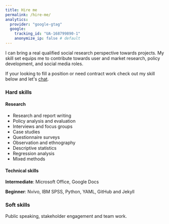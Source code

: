 ```yaml
---
title: Hire me
permalink: /hire-me/
analytics:
  provider: "google-gtag"
  google:
    tracking_id: "UA-168799890-1"
    anonymize_ip: false # default
---
```


I can bring a real qualified social research perspective towards projects. My skill set equips me to contribute towards user and market research, policy development, and social media roles.

If your looking to fill a position or need contract work check out my skill below and let's [chat](/_pages/contact/).

### Hard skills
#### Research
* Research and report writing
* Policy analysis and evaluation
* Interviews and focus groups
* Case studies
* Questionnaire surveys
* Observation and ethnography
* Descriptive statistics
* Regression analysis
* Mixed methods

#### Technical skills
**Intermediate**: Microsoft Office, Google Docs

**Beginner**: Nvivo, IBM SPSS, Python, YAML, GitHub and Jekyll 

### Soft skills
Public speaking, stakeholder engagement and team work.
